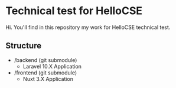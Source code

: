 # Technical test for HelloCSE

Hi. You'll find in this repository my work for HelloCSE technical test.

## Structure

- /backend (git submodule)
    - Laravel 10.X Application
- /frontend (git submodule)
    - Nuxt 3.X Application